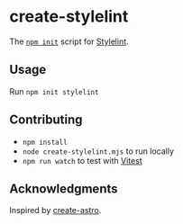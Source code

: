 # create-stylelint

The [`npm init`](https://docs.npmjs.com/cli/v9/commands/npm-init) script for [Stylelint](https://github.com/stylelint/stylelint).

## Usage

Run `npm init stylelint`

## Contributing

- `npm install`
- `node create-stylelint.mjs` to run locally
- `npm run watch` to test with [Vitest](https://vitest.dev/)

## Acknowledgments

Inspired by [create-astro](https://github.com/withastro/astro/blob/main/packages/create-astro).
